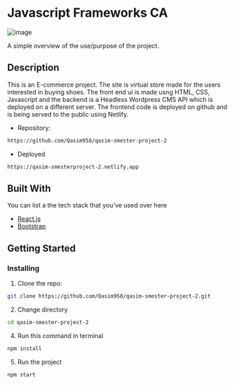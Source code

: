 # Javascript Frameworks CA

![image](https://qasimnawaz-portfolio.netlify.app/images/sp2.png)

A simple overview of the use/purpose of the project.

## Description

This is an E-commerce project. The site is virtual store made for the users interested in buying shoes. The front end ui is made usng HTML, CSS, Javascript and the backend is a Headless Wordpress CMS API which is deployed on a different server. The frontend code is deployed on github and is being served to the public using Netlify.

- Repository: 
```bash
https://github.com/Qasim958/qasim-smester-project-2
```
- Deployed
```bash
https://qasim-smesterproject-2.netlify.app
```

## Built With

You can list a the tech stack that you've used over here

- [React.js](https://reactjs.org/)
- [Bootstrap](https://getbootstrap.com)

## Getting Started

### Installing

1.  Clone the repo:

```bash
git clone https://github.com/Qasim958/qasim-smester-project-2.git
``` 
2.  Change directory
```bash
cd qasim-smester-project-2
```   
4.  Run this command in terminal
```bash
npm install
```
5.  Run the project
```bash
npm start
```  
